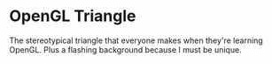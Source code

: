 #  OpenGL Triangle

The stereotypical triangle that everyone makes when they're learning OpenGL. Plus a flashing background because I must be unique.
